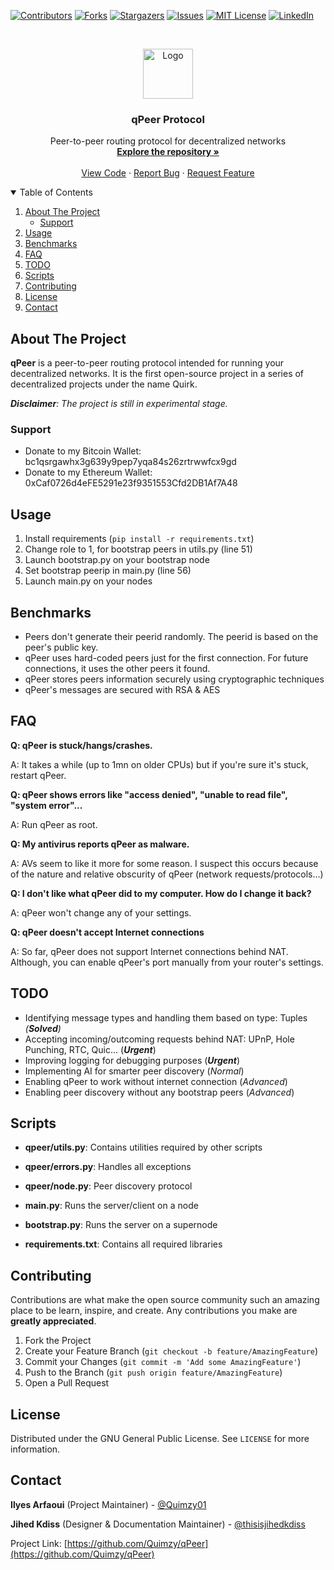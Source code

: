 [![Contributors][contributors-shield]][contributors-url]
[![Forks][forks-shield]][forks-url]
[![Stargazers][stars-shield]][stars-url]
[![Issues][issues-shield]][issues-url]
[![MIT License][license-shield]][license-url]
[![LinkedIn][linkedin-shield]][linkedin-url]


<!-- PROJECT LOGO -->
<br />
<p align="center">
  <a href="https://github.com/Quimzy/qPeer">
    <img src="https://github.com/Quimzy/qPeer/blob/master/Logo.png" alt="Logo" width="80" height="80">
  </a>

  <h3 align="center">qPeer Protocol</h3>

  <p align="center">
    Peer-to-peer routing protocol for decentralized networks
    <br />
    <a href="https://github.com/Quimzy/qPeer"><strong>Explore the repository »</strong></a>
    <br />
    <br />
    <a href="https://github.com/Quimzy/qPeer">View Code</a>
    ·
    <a href="https://github.com/Quimzy/qPeer/issues">Report Bug</a>
    ·
    <a href="https://github.com/Quimzy/qPeer/issues">Request Feature</a>
  </p>
</p>

<!-- TABLE OF CONTENTS -->
<details open="open">
  <summary>Table of Contents</summary>
  <ol>
    <li>
      <a href="#about-the-project">About The Project</a>
      <ul>
        <li><a href="#support">Support</a></li>
      </ul>
    </li>
    <li><a href="#usage">Usage</a></li>
    <li><a href="#benchmarks">Benchmarks</a></li>
    <li><a href="#faq">FAQ</a></li>
    <li><a href="#todo">TODO</a></li>
    <li><a href="#scripts">Scripts</a></li>
    <li><a href="#contributing">Contributing</a></li>
    <li><a href="#license">License</a></li>
    <li><a href="#contact">Contact</a></li>
  </ol>
</details>

<!-- ABOUT THE PROJECT -->
## About The Project

<b>qPeer</b> is a peer-to-peer routing protocol intended for running your decentralized networks.
It is the first open-source project in a series of decentralized projects under the name Quirk.

*<b>Disclaimer</b>: The project is still in experimental stage.*

### Support

* Donate to my Bitcoin Wallet: bc1qsrgawhx3g639y9pep7yqa84s26zrtrwwfcx9gd
* Donate to my Ethereum Wallet: 0xCaf0726d4eFE5291e23f9351553Cfd2DB1Af7A48


## Usage
1. Install requirements (`pip install -r requirements.txt`)
2. Change role to 1, for bootstrap peers in utils.py (line 51) 
3. Launch bootstrap.py on your bootstrap node
4. Set bootstrap peerip in main.py (line 56)
5. Launch main.py on your nodes

## Benchmarks
* Peers don't generate their peerid randomly. The peerid is based on the peer's public key.
* qPeer uses hard-coded peers just for the first connection. For future connections, it uses the other peers it found.
* qPeer stores peers information securely using cryptographic techniques
* qPeer's messages are secured with RSA & AES

## FAQ
<b>Q: qPeer is stuck/hangs/crashes.</b>

A: It takes a while (up to 1mn on older CPUs) but if you're sure it's stuck, restart qPeer.

<b>Q: qPeer shows errors like "access denied", "unable to read file", "system error"...</b>

A: Run qPeer as root.

<b>Q: My antivirus reports qPeer as malware.</b>

A: AVs seem to like it more for some reason. I suspect this occurs because of the nature and relative obscurity of qPeer (network requests/protocols...)

<b>Q: I don't like what qPeer did to my computer. How do I change it back?</b>

A: qPeer won't change any of your settings.

<b>Q: qPeer doesn't accept Internet connections</b>

A: So far, qPeer does not support Internet connections behind NAT. Although, you can enable qPeer's port manually from your router's settings.  

<!-- ROADMAP -->
## TODO
* Identifying message types and handling them based on type: Tuples *(<b>Solved</b>)*
* Accepting incoming/outcoming requests behind NAT: UPnP, Hole Punching, RTC, Quic... (<b>*Urgent*</b>)
* Improving logging for debugging purposes (<b>*Urgent*</b>)
* Implementing AI for smarter peer discovery (*Normal*)
* Enabling qPeer to work without internet connection (*Advanced*)
* Enabling peer discovery without any bootstrap peers (*Advanced*)

## Scripts
* <b>qpeer/utils.py</b>: Contains utilities required by other scripts

* <b>qpeer/errors.py</b>: Handles all exceptions

* <b>qpeer/node.py</b>: Peer discovery protocol

* <b>main.py</b>: Runs the server/client on a node

* <b>bootstrap.py</b>: Runs the server on a supernode

* <b>requirements.txt</b>: Contains all required libraries

<!-- CONTRIBUTING -->
## Contributing

Contributions are what make the open source community such an amazing place to be learn, inspire, and create. Any contributions you make are **greatly appreciated**.

1. Fork the Project
2. Create your Feature Branch (`git checkout -b feature/AmazingFeature`)
3. Commit your Changes (`git commit -m 'Add some AmazingFeature'`)
4. Push to the Branch (`git push origin feature/AmazingFeature`)
5. Open a Pull Request



<!-- LICENSE -->
## License

Distributed under the GNU General Public License. See `LICENSE` for more information.



<!-- CONTACT -->
## Contact

**Ilyes Arfaoui** (Project Maintainer) - [@Quimzy01](https://twitter.com/Quimzy01)

**Jihed Kdiss** (Designer & Documentation Maintainer) - [@thisisjihedkdiss](https://facebook.com/thisisjihedkdiss)

Project Link: [https://github.com/Quimzy/qPeer](https://github.com/Quimzy/qPeer)


<!-- MARKDOWN LINKS & IMAGES -->
<!-- https://www.markdownguide.org/basic-syntax/#reference-style-links -->
[contributors-shield]: https://img.shields.io/github/contributors/Quimzy/qPeer.svg?style=for-the-badge
[contributors-url]: https://github.com/Quimzy/qPeer/graphs/contributors
[forks-shield]: https://img.shields.io/github/forks/Quimzy/qPeer.svg?style=for-the-badge
[forks-url]: https://github.com/Quimzy/qPeer/network/members
[stars-shield]: https://img.shields.io/github/stars/Quimzy/qPeer.svg?style=for-the-badge
[stars-url]: https://github.com/Quimzy/qPeer/stargazers
[issues-shield]: https://img.shields.io/github/issues/Quimzy/qPeer.svg?style=for-the-badge
[issues-url]: https://github.com/Quimzy/qPeer/issues
[license-shield]: https://img.shields.io/github/license/Quimzy/qPeer.svg?style=for-the-badge
[license-url]: https://github.com/Quimzy/qPeer/blob/master/LICENSE
[linkedin-shield]: https://img.shields.io/badge/-LinkedIn-black.svg?style=for-the-badge&logo=linkedin&colorB=555
[linkedin-url]: https://linkedin.com/in/Quimzy
